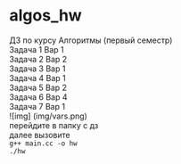 # algos_hw
ДЗ по курсу Алгоритмы (первый семестр)  
Задача 1 Вар 1  
Задача 2 Вар 2  
Задача 3 Вар 1  
Задача 4 Вар 1  
Задача 5 Вар 2  
Задача 6 Вар 4  
Задача 7 Вар 1  
![img] (img/vars.png)  
перейдите в папку с дз  
далее вызовите  
```g++ main.cc -o hw```  
```./hw```
